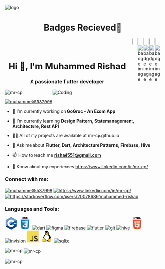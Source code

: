 ![logo](https://github.com/mr-cp/mr-cp/blob/main/image%20(1).png)
<h1 align="center">Badges Recieved🌱</h1>   

<div  
style="width: 20%; height: 20%; object-fit: contain; float: right;">
<img src= "https://assets.holopin.io/hf2023levels/level0-red-0-0-0.webp" 
style="width: 20%; height: 20%; object-fit: contain; float: right;">
<img src="https://github.githubassets.com/images/modules/profile/achievements/pull-shark-default.png" 
style="width: 18%; height: 18%; object-fit: contain; float: right;">   
<img src="https://assets.holopin.io/eyJidWNrZXQiOiJob2xvcGluLWFzc2V0cyIsImtleSI6ImFzc2V0cy9jbG16YzVpdWYxMDA0ODBma3V6dTBxYnpxOCIsImVkaXRzIjp7InJvdGF0ZSI6bnVsbH19" style="width: 18%; height: 18%; object-fit: contain; float: right;">
<img src="https://assets.holopin.io/eyJidWNrZXQiOiJob2xvcGluLWFzc2V0cyIsImtleSI6ImFzc2V0cy9jbG16MW5neWQwMjM3bTN6am50c2V6Yng2IiwiZWRpdHMiOnsicm90YXRlIjpudWxsfX0=" 
style="width: 18%; height: 18%; object-fit: contain; float: right;">     
<img src="https://assets.holopin.io/eyJidWNrZXQiOiJob2xvcGluLWFzc2V0cyIsImtleSI6ImFzc2V0cy9jbG15cWdyMGUwMjI1enV6amdxZmYwbmhsIiwiZWRpdHMiOnsicm90YXRlIjpudWxsfX0=" 
style="width: 18%; height: 18%; object-fit: contain; float: right;"> 
<img src="https://ci6.googleusercontent.com/proxy/1-XNhQ9jHWi05fGbg-sxoUJpq5eUPNsOieHIKovzcUTPknXhzcU2FOc6cfKDbINcCsIPpjxawqlNv6c9eIEpWvDrs6vM5YjaQyBKJorVQi2Z_17uaORdB5084tRA4MJhHUic8uefm5F0jiLq0rtof7VU0qJi6ao1vYsdMDZGJiphanQzCX0_NKa0lOOy21fuKBHwJqka2RSTFnR5PMDUMqXZHu4kBAWTP8o=s0-d-e1-ft#https://assets.holopin.io/eyJidWNrZXQiOiJob2xvcGluLWFzc2V0cyIsImtleSI6ImFzc2V0cy9jbG16Zmc3bjM0OTM0MGZsMXo4aTJoMmloIiwiZWRpdHMiOnsicm90YXRlIjpudWxsfX0=" alt="badge image" style="width: 18%; height: 18%; object-fit: contain; float: right;"> 
<img src="https://ci5.googleusercontent.com/proxy/JYmDmzdNtaZ-N-GkWF9E8xpPLD1OWwMeOhMJX4Pcb-SKKNsz2bz5SQQZUZgGxa6IbobeW1lVf-rS9gyKYnwjoghGslpefS439FLgyz2ZMCFjoWhQRsQD1CuSM-bEp-lI0_Wlp7zKLyuvpOkmv35V-up4cAYynqO-n3P-w2xD4jSbThPmU7LLJsftWPdE1ByoIoRdTriL-jzwJjj7K8t8NrlozLib869iVAs=s0-d-e1-ft#https://assets.holopin.io/eyJidWNrZXQiOiJob2xvcGluLWFzc2V0cyIsImtleSI6ImFzc2V0cy9jbG16ZXJwM3EzMDUwMGZsZHZ4d2JwZTdhIiwiZWRpdHMiOnsicm90YXRlIjpudWxsfX0=" alt="badge image" style="width: 18%; height: 18%; object-fit: contain; float: right;"> 
 <img src="https://ci4.googleusercontent.com/proxy/pDTBLA3G7jt5jNhByUSPSrXAC4dMdrm8wZgkCOPR3haPUsH5B8NV7PKnenD7KSZadk5SM8fx9Lu30HX3PsG75EFo4iDl8NCy8RUrJebUczlTnGrGaxGS8hMld76PQ6ph0ixQN71HAlrivNu2wnhTsf68DSieDHEmRMvC1WwUPRiaeZHXqSCLoNiATUpc19AXQS7vwdL5MH5Swmk4GKtj0f0oODelQBEWKBc=s0-d-e1-ft#https://assets.holopin.io/eyJidWNrZXQiOiJob2xvcGluLWFzc2V0cyIsImtleSI6ImFzc2V0cy9jbG16Zmh2N2w1MjQ0MGZsMXVncXlmemx2IiwiZWRpdHMiOnsicm90YXRlIjpudWxsfX0=" alt="badge image" style="width: 18%; height: 18%; object-fit: contain; float: right;"> 
 <img src="https://ci6.googleusercontent.com/proxy/HmYMqWmOoH17OeioE4fJaCIwM1iDH568qxuZNoR-ITCxfOLThgFnwi5ntvk7xvt_D4ZSlLWajnNNC8_zhyPvr2YZBbJYrQJnU-NC7rjJMFmklpVBfzt1bHS4RDWB7Vs2ps3iPigi5cU6vAhHbBD4rbqfjgxea0p5tGe_pDeVRepoQUxYJ2TfDHL6NmWR7CtHttJ0RFliNfkfTgMXO70Tv-Hbx82WyqzD13U=s0-d-e1-ft#https://assets.holopin.io/eyJidWNrZXQiOiJob2xvcGluLWFzc2V0cyIsImtleSI6ImFzc2V0cy9jbG16Zmo2bDM1NDM2MGZrMm5ycGhqbmEzIiwiZWRpdHMiOnsicm90YXRlIjpudWxsfX0=" alt="badge 
image" style="width: 18%; height: 18%; object-fit: contain; float: right;">
</div>

<br>
<br>

<h1 align="center">Hi 👋, I'm Muhammed Rishad</h1>
<h3 align="center">A passionate flutter developer</h3>
<img align="right" alt="Coding" width="350" src="https://cdn.dribbble.com/users/1162077/screenshots/3848914/programmer.gif">


<p align="left"> <img src="https://komarev.com/ghpvc/?username=mr-cp&label=Profile%20views&color=0e75b6&style=flat" alt="mr-cp" /> </p>

<p align="left"> <a href="https://twitter.com/muhamme05537998" target="blank"><img src="https://img.shields.io/twitter/follow/muhamme05537998?logo=twitter&style=for-the-badge" alt="muhamme05537998" /></a> </p>

- 🔭 I’m currently working on **GoGroc - An Ecom App**

- 🌱 I’m currently learning **Design Pattern, Statemanagement, Architecture, Rest API**

- 👨‍💻 All of my projects are available at mr-cp.github.io

- 💬 Ask me about **Flutter, Dart, Architecture Patterns, Firebase, Hive**

- 📫 How to reach me **rishad551@gmail.com**

- 📄 Know about my experiences https://www.linkedin.com/in/mr-cp/

<h3 align="left">Connect with me:</h3>
<p align="left">
<a href="https://twitter.com/muhamme05537998" target="blank"><img align="center" src="https://raw.githubusercontent.com/rahuldkjain/github-profile-readme-generator/master/src/images/icons/Social/twitter.svg" alt="muhamme05537998" height="30" width="40" /></a>
<a href="https://linkedin.com/in/https://www.linkedin.com/in/mr-cp/" target="blank"><img align="center" src="https://raw.githubusercontent.com/rahuldkjain/github-profile-readme-generator/master/src/images/icons/Social/linked-in-alt.svg" alt="https://www.linkedin.com/in/mr-cp/" height="30" width="40" /></a>
<a href="https://stackoverflow.com/users/https://stackoverflow.com/users/20078686/muhammed-rishad" target="blank"><img align="center" src="https://raw.githubusercontent.com/rahuldkjain/github-profile-readme-generator/master/src/images/icons/Social/stack-overflow.svg" alt="https://stackoverflow.com/users/20078686/muhammed-rishad" height="30" width="40" /></a>
</p>

<h3 align="left">Languages and Tools:</h3>
<p align="left"> <a href="https://www.w3schools.com/cpp/" target="_blank" rel="noreferrer"> <img src="https://raw.githubusercontent.com/devicons/devicon/master/icons/cplusplus/cplusplus-original.svg" alt="cplusplus" width="40" height="40"/> </a> <a href="https://www.w3schools.com/css/" target="_blank" rel="noreferrer"> <img src="https://raw.githubusercontent.com/devicons/devicon/master/icons/css3/css3-original-wordmark.svg" alt="css3" width="40" height="40"/> </a> <a href="https://dart.dev" target="_blank" rel="noreferrer"> <img src="https://www.vectorlogo.zone/logos/dartlang/dartlang-icon.svg" alt="dart" width="40" height="40"/> </a> <a href="https://www.figma.com/" target="_blank" rel="noreferrer"> <img src="https://www.vectorlogo.zone/logos/figma/figma-icon.svg" alt="figma" width="40" height="40"/> </a> <a href="https://firebase.google.com/" target="_blank" rel="noreferrer"> <img src="https://www.vectorlogo.zone/logos/firebase/firebase-icon.svg" alt="firebase" width="40" height="40"/> </a> <a href="https://flutter.dev" target="_blank" rel="noreferrer"> <img src="https://www.vectorlogo.zone/logos/flutterio/flutterio-icon.svg" alt="flutter" width="40" height="40"/> </a> <a href="https://git-scm.com/" target="_blank" rel="noreferrer"> <img src="https://www.vectorlogo.zone/logos/git-scm/git-scm-icon.svg" alt="git" width="40" height="40"/> </a> <a href="https://hive.apache.org/" target="_blank" rel="noreferrer"> <img src="https://www.vectorlogo.zone/logos/apache_hive/apache_hive-icon.svg" alt="hive" width="40" height="40"/> </a> <a href="https://www.w3.org/html/" target="_blank" rel="noreferrer"> <img src="https://raw.githubusercontent.com/devicons/devicon/master/icons/html5/html5-original-wordmark.svg" alt="html5" width="40" height="40"/> </a> <a href="https://www.invisionapp.com/" target="_blank" rel="noreferrer"> <img src="https://www.vectorlogo.zone/logos/invisionapp/invisionapp-icon.svg" alt="invision" width="40" height="40"/> </a> <a href="https://developer.mozilla.org/en-US/docs/Web/JavaScript" target="_blank" rel="noreferrer"> <img src="https://raw.githubusercontent.com/devicons/devicon/master/icons/javascript/javascript-original.svg" alt="javascript" width="40" height="40"/> </a> <a href="https://www.linux.org/" target="_blank" rel="noreferrer"> <img src="https://raw.githubusercontent.com/devicons/devicon/master/icons/linux/linux-original.svg" alt="linux" width="40" height="40"/> </a> <a href="https://www.sqlite.org/" target="_blank" rel="noreferrer"> <img src="https://www.vectorlogo.zone/logos/sqlite/sqlite-icon.svg" alt="sqlite" width="40" height="40"/> </a> </p>

<p><img align="left" src="https://github-readme-stats.vercel.app/api/top-langs?username=mr-cp&show_icons=true&locale=en&layout=compact" alt="mr-cp" /></p>

<p>&nbsp;<img align="center" src="https://github-readme-stats.vercel.app/api?username=mr-cp&show_icons=true&locale=en" alt="mr-cp" /></p>

<p><img align="center" src="https://github-readme-streak-stats.herokuapp.com/?user=mr-cp&" alt="mr-cp" /></p>

